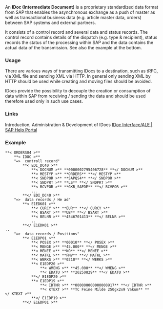 An **IDoc (Intermediate Document)** is a proprietary standardized data format from SAP that enables the asynchronous exchange as a push of master as well as transactional business data (e.g. article master data, orders) between SAP systems and external partners.

It consists of a control record and several data and status records. The control record contains details of the dispatch (e.g. type & recipient), status records the status of the processing within SAP and the data contains the actual data of the transmission. See also the example at the bottom.

### Usage
There are various ways of transmitting IDocs to a destination, such as tRFC, via XML file and sending XML via HTTP. In general only sending XML by HTTP should be used while creating and moving files should be avoided.

IDocs provide the possibility to decouple the creation or consumption of  data within SAP from receiving / sending the data and should be used therefore used only in such use cases.
### Links

Introduction, Administration & Development of IDocs [IDoc Interface/ALE | SAP Help Portal](https://help.sap.com/docs/SAP_S4HANA_ON-PREMISE/8f3819b0c24149b5959ab31070b64058/4ab074b6aa3a1997e10000000a421937.html?locale=en-US)

### Example

```
**< ORDERS04 >**
	**< IDOC >**
	"=>  controll record"
		**< EDI_DC40 >**
			**< DOCNUM >** **0000002795406728** **</ DOCNUM >**
			**< MESTYP >** **ORDERS** **</ MESTYP >**
			**< SNDPOR >** **SAPQS4** **</ SNDPOR >**
			**< SNDPRT >** **LS** **</ SNDPRT >**
			**< RCVPOR >** **GKR_SAPDE** **</ RCVPOR >**
			...
		**</ EDI_DC40 >**
    "=>  data records / He ad"		
		**< E1EDK01 >**
			**< CURCY >** **EUR** **</ CURCY >**
			**< BSART >** **UB** **</ BSART >**
			**< BELNR >** **4546701413** **</ BELNR >**
			..
		**</ E1EDK01 >**
..
    "=>  data records / Positions"
		**< E1EDP01 >**
			**< POSEX >** **00010** **</ POSEX >**
			**< MENGE >** **45.000** **</ MENGE >**
			**< MENEE >** **KO** **</ MENEE >**
			**< MATKL >** **FMV** **</ MATKL >**
			**< WERKS >** **0210** **</ WERKS >**
			**< E1EDP20 >**
				**< WMENG >** **45.000** **</ WMENG >**
				**< EDATU >** **20250829** **</ EDATU >**
			**</ E1EDP20 >**
			**< E1EDP19 >**
				**< IDTNR >** **000000000000000917** **</ IDTNR >**
				**< KTEXT >** **TC Feine Milde 250gx2x9 Vakum** **</ KTEXT >**
			**</ E1EDP19 >**
		**</ E1EDP01 >**
```